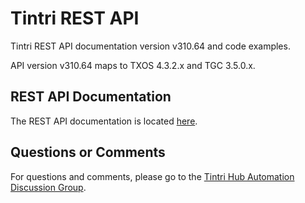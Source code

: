 # Tintri REST API #
Tintri REST API documentation version v310.64 and code examples.

API version v310.64 maps to TXOS 4.3.2.x and TGC 3.5.0.x.

## REST API Documentation ##
The REST API documentation is located [here](https://tintri.github.io/tintri-rest-api/index.html).

## Questions or Comments ##
For questions and comments, please go to the [Tintri Hub Automation Discussion Group](http://hub.tintri.com/discussions/automation).
